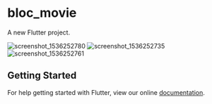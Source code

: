 # bloc_movie

A new Flutter project.

![screenshot_1536252780](https://user-images.githubusercontent.com/27723153/45176418-9dba6d80-b218-11e8-8e35-37705a6fc70a.png)
![screenshot_1536252735](https://user-images.githubusercontent.com/27723153/45176420-9f843100-b218-11e8-9f82-f78b37156adb.png)
![screenshot_1536252761](https://user-images.githubusercontent.com/27723153/45176422-a14df480-b218-11e8-8e39-62ca8acace59.png)


## Getting Started

For help getting started with Flutter, view our online
[documentation](https://flutter.io/).
